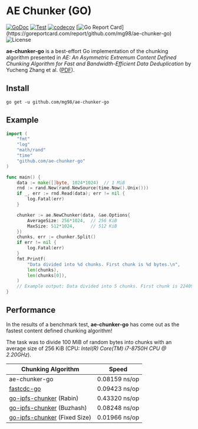 # AE Chunker (GO)

[![GoDoc](http://img.shields.io/badge/godoc-reference-blue.svg)](https://pkg.go.dev/github.com/mg98/ae-chunker-go)
[![Test](https://github.com/mg98/ae-chunker-go/actions/workflows/test.yml/badge.svg)](https://github.com/mg98/ae-chunker-go/actions/workflows/test.yml)
[![codecov](https://codecov.io/gh/mg98/ae-chunker-go/branch/main/graph/badge.svg?token=R3OYXX1HC7)](https://codecov.io/gh/mg98/ae-chunker-go)
[![Go Report Card](https://goreportcard.com/badge/github.com/mg98/ae-chunker-go?)](https://goreportcard.com/report/github.com/mg98/ae-chunker-go)
![License](https://img.shields.io/github/license/mg98/ae-chunker-go)

**ae-chunker-go** is a best-effort Go implementation of the chunking algorithm presented in
_AE: An Asymmetric Extremum Content Defined
Chunking Algorithm for Fast and
Bandwidth-Efficient Data Deduplication_
by Yucheng Zhang et al. ([PDF](https://ranger.uta.edu/~jiang/publication/Conferences/2015/2015-INFOCOM-AE-%20An%20Asymmetric%20Extremum%20Content%20Defined%20Chunking%20Algorithm%20for%20Fast%20and%20Bandwidth-Efficient%20Data%20Deduplication.pdf)).

## Install

```
go get -u github.com/mg98/ae-chunker-go
```

## Example

```go
import (
    "fmt"
    "log"
    "math/rand"
    "time"
    "github.com/ae-chunker-go"
)

func main() {
    data := make([]byte, 1024*1024)  // 1 MiB
    rnd := rand.New(rand.NewSource(time.Now().Unix()))
    if _, err := rnd.Read(data); err != nil {
        log.Fatal(err)
    }

    chunker := ae.NewChunker(data, &ae.Options{
    	AverageSize: 256*1024,  // 256 KiB
    	MaxSize: 512*1024,      // 512 KiB
    })
    chunks, err := chunker.Split()
    if err != nil {
        log.Fatal(err)
    }
    fmt.Printf(
        "Data divided into %d chunks. First chunk is %d bytes.\n",
        len(chunks),
        len(chunks[0]),
    )
    // Example output: Data divided into 5 chunks. First chunk is 224098 bytes.
}
```

## Performance

In the results of a benchmark test, **ae-chunker-go** has come out as the fastest content defined chunking algorithm!

The task was to divide 100 MiB of random bytes into chunks with an average size of 256 KiB
(CPU: _Intel(R) Core(TM) i7-8750H CPU @ 2.20GHz_).

| Chunking Algorithm           | Speed         |
|------------------------------|---------------|
| ae-chunker-go                | 0.08159 ns/op |
| [fastcdc-go](https://github.com/jotfs/fastcdc-go)                   | 0.09423 ns/op |
| [go-ipfs-chunker](https://github.com/ipfs/go-ipfs-chunker) (Rabin)      | 0.43320 ns/op  |
| [go-ipfs-chunker](https://github.com/ipfs/go-ipfs-chunker) (Buzhash)    | 0.08248 ns/op |
| [go-ipfs-chunker](https://github.com/ipfs/go-ipfs-chunker) (Fixed Size) | 0.01966 ns/op |

